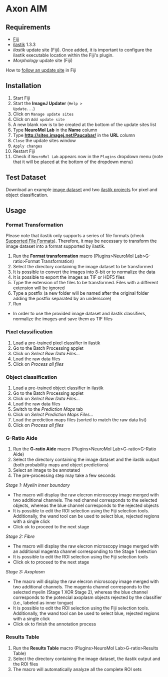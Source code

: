 # Axon AIM

## Requirements

* [Fiji](https://fiji.sc/)
* [ilastik](https://www.ilastik.org/) 1.3.3
* _ilastik_ update site (Fiji). Once added, it is important to configure the ilastik executable location within the Fiji's plugin.
* _Morphology_ update site (Fiji)

How to [follow an update site](https://imagej.net/Following_an_update_site) in Fiji

## Installation

1. Start Fiji
2. Start the **ImageJ Updater** (<code>Help > Update...</code>)
3. Click on <code>Manage update sites</code>
4. Click on <code>Add update site</code>
5. A new blank row is to be created at the bottom of the update sites list
6. Type **NeuroMol Lab** in the **Name** column
7. Type **http://sites.imagej.net/Paucabar/** in the **URL** column
8. <code>Close</code> the update sites window
9. <code>Apply changes</code>
10. Restart Fiji
11. Check if <code>NeuroMol Lab</code> appears now in the <code>Plugins</code> dropdown menu (note that it will be placed at the bottom of the dropdown menu)

## Test Dataset

Download an example [image dataset](https://drive.google.com/drive/folders/1DEFtn71krM6cOjsnZpIEFMCBVmAYk9Lq?usp=sharing) and two [ilastik projects](https://drive.google.com/drive/folders/1tNyDpmd0wwBx-MKH-LhOZaZBgYMfTz2J?usp=sharing) for pixel and object classification.

## Usage

### Format Transformation

Please note that ilastik only supports a series of file formats (check [Supported File Formats](https://www.ilastik.org/documentation/basics/dataselection.html)). Therefore, it may be necessary to transform the image dataset into a format supported by ilastik.

1. Run the **Format transformation** macro (Plugins>NeuroMol Lab>G-ratio>Format Transformation)
2. Select the directory containing the image dataset to be transformed
3. It is possible to convert the images into 8-bit or to normalize the data
4. It is possible to export the images as TIF or HDF5 files
5. Type the extension of the files to be transformed. Files with a different extension will be ignored
6. Type a postfix (a new folder will be named after the original folder adding the postfix separated by an underscore)
7. Run

* In order to use the provided image dataset and ilastik classifiers, normalize the images and save them as TIF files

### Pixel classification

1. Load a pre-trained pixel classifier in ilastik
2. Go to the Batch Processing applet
3. Click on _Select Raw Data Files..._
4. Load the raw data files
5. Click on _Process all files_

### Object classification

1. Load a pre-trained object classifier in ilastik
2. Go to the Batch Processing applet
3. Click on _Select Raw Data Files..._
4. Load the raw data files
5. Switch to the _Prediction Maps_ tab
6. Click on _Select Prediction Maps Files..._
7. Load the prediction maps files (sorted to match the raw data list)
8. Click on _Process all files_

### G-Ratio Aide

1. Run the **G-ratio Aide** macro (Plugins>NeuroMol Lab>G-ratio>G-Ratio Aide)
2. Select the directory containing the image dataset and the ilastik output (both probability maps and object predictions)
3. Select an image to be annotated
4. The pre-processing step may take a few seconds

*Stage 1: Myelin inner boundary*

* The macro will display the raw elecron microscopy image merged with two additional channels. The red channel corresponds to the selected objects, whereas the blue channel corresponds to the rejected objects
* It is possible to edit the ROI selection using the Fiji selection tools. Additionally, the wand tool can be used to select blue, rejected regions with a single click
* Click ok to proceed to the next stage

*Stage 2: Fibre*

* The macro will display the raw elecron microscopy image merged with an additional magenta channel corresponding to the Stage 1 selection
* It is possible to edit the ROI selection using the Fiji selection tools
* Click ok to proceed to the next stage

*Stage 3: Axoplasm*

* The macro will display the raw elecron microscopy image merged with two additional channels. The magenta channel corresponds to the selected myelin (Stage 1 XOR Stage 2), whereas the blue channel corresponds to the potencial axoplasm objects rejected by the classifier (i.e., labeled as inner tongue)
* It is possible to edit the ROI selection using the Fiji selection tools. Additionally, the wand tool can be used to select blue, rejected regions with a single click
* Click ok to finish the annotation process

### Results Table

1. Run the **Results Table** macro (Plugins>NeuroMol Lab>G-ratio>Results Table)
2. Select the directory containing the image dataset, the ilastik output and the ROI files 
3. The macro will automatically analyze all the complete ROI sets 
